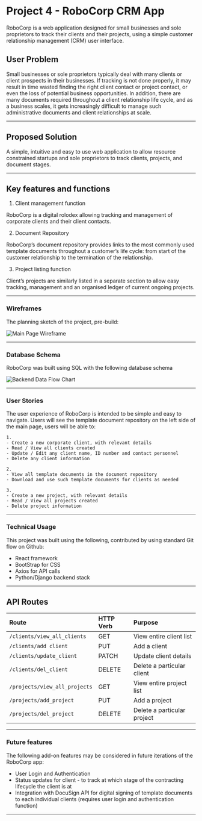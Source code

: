 # Project 4 - RoboCorp CRM App

RoboCorp is a web application designed for small businesses and sole proprietors to track their clients and their projects, using a simple customer relationship management (CRM) user interface. 

## User Problem

Small businesses or sole proprietors typically deal with many clients or client prospects in their businesses. If tracking is not done properly, it may result in time wasted finding the right client contact or project contact, or even the loss of potential business opportunities. In addition, there are many documents required throughout a client relationship life cycle, and as a business scales, it gets increasingly difficult to manage such administrative documents and client relationships at scale.

---

## Proposed Solution

A simple, intuitive and easy to use web application to allow resource constrained startups and sole proprietors to track clients, projects, and document stages.

---

## Key features and functions

1. Client management function

RoboCorp is a digital rolodex allowing tracking and management of corporate clients and their client contacts. 

2. Document Repository

RoboCorp’s document repository provides links to the most commonly used template documents throughout a customer’s life cycle: from start of the customer relationship to the termination of the relationship.

3. Project listing function 

Client’s projects are similarly listed in a separate section to allow easy tracking, management and an organised ledger of current ongoing projects. 

---

### Wireframes

The planning sketch of the project, pre-build:

![Main Page Wireframe](https://i.imgur.com/14GgRXs.png)

---

### Database Schema

RoboCorp was built using SQL with the following database schema

![Backend Data Flow Chart](https://i.imgur.com/Vsend7L.png)

---

### User Stories

The user experience of RoboCorp is intended to be simple and easy to navigate. Users will see the template document repository on the left side of the main page, users will be able to:

```
1.
- Create a new corporate client, with relevant details
- Read / View all clients created
- Update / Edit any client name, ID number and contact personnel
- Delete any client information

2.
- View all template documents in the document repository
- Download and use such template documents for clients as needed

3.
- Create a new project, with relevant details
- Read / View all projects created
- Delete project information

```
---

### Technical Usage

This project was built using the following, contributed by using standard Git flow on Github:

- React framework 
- BootStrap for CSS
- Axios for API calls
- Python/Django backend stack

---


## API Routes
| Route  | HTTP Verb | Purpose |
| :--- | :--- | :--- |
| `/clients/view_all_clients` | GET  | View entire client list |
| `/clients/add client`  | PUT | Add a client |
| `/clients/update_client`  | PATCH | Update client details |
| `/clients/del_client`  | DELETE | Delete a particular client |
| `/projects/view_all_projects` | GET  | View entire project list |
| `/projects/add_project`  | PUT | Add a project |
| `/projects/del_project`  | DELETE | Delete a particular project |

---

### Future features

The following add-on features may be considered in future iterations of the RoboCorp app:

- User Login and Authentication
- Status updates for client - to track at which stage of the contracting lifecycle the client is at
- Integration with DocuSign API for digital signing of template documents to each individual clients (requires user login and authentication function)

---
